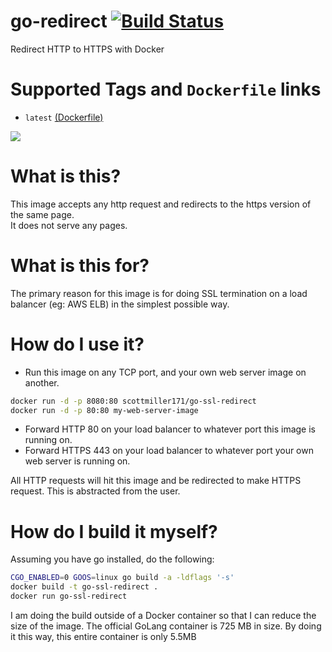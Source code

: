 go-redirect [![Build Status](https://travis-ci.org/smiller171/go-redirect.svg?branch=master)](https://travis-ci.org/smiller171/go-redirect)
===========

Redirect HTTP to HTTPS with Docker

# Supported Tags and `Dockerfile` links
* `latest` [(Dockerfile)](https://github.com/smiller171/go-redirect/blob/master/Dockerfile)

[![](https://badge.imagelayers.io/scottmiller171/go-ssl-redirect:latest.svg)](https://imagelayers.io/?images=scottmiller171/go-ssl-redirect:latest 'Get your own badge on imagelayers.io')

# What is this?
This image accepts any http request and redirects to the https version of the same page.  
It does not serve any pages.

# What is this for?
The primary reason for this image is for doing SSL termination on a load balancer (eg: AWS ELB) in the simplest possible way.

# How do I use it?
* Run this image on any TCP port, and your own web server image on another.
```bash
docker run -d -p 8080:80 scottmiller171/go-ssl-redirect
docker run -d -p 80:80 my-web-server-image
```
* Forward HTTP 80 on your load balancer to whatever port this image is running on.
* Forward HTTPS 443 on your load balancer to whatever port your own web server is running on.

All HTTP requests will hit this image and be redirected to make HTTPS request. This is abstracted from the user.

# How do I build it myself?

Assuming you have go installed, do the following:
```sh
CGO_ENABLED=0 GOOS=linux go build -a -ldflags '-s'
docker build -t go-ssl-redirect .
docker run go-ssl-redirect
```
I am doing the build outside of a Docker container so that I can reduce the size of the image. The official GoLang container is 725 MB in size. By doing it this way, this entire container is only 5.5MB

